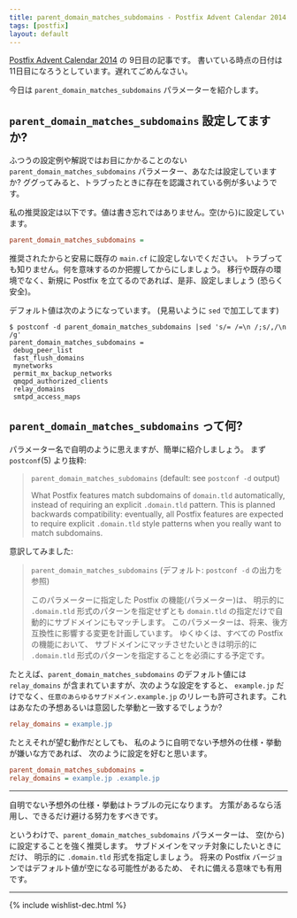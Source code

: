 ```yaml
---
title: parent_domain_matches_subdomains - Postfix Advent Calendar 2014
tags: [postfix]
layout: default
---
```


[Postfix Advent Calendar 2014](http://qiita.com/advent-calendar/2014/postfix) の 9日目の記事です。
書いている時点の日付は 11日目になろうとしています。遅れてごめんなさい。

今日は `parent_domain_matches_subdomains` パラメーターを紹介します。

## `parent_domain_matches_subdomains` 設定してますか?

ふつうの設定例や解説ではお目にかかることのない
`parent_domain_matches_subdomains` パラメーター、あなたは設定していますか?
ググってみると、トラブったときに存在を認識されている例が多いようです。

私の推奨設定は以下です。値は書き忘れではありません。空(から)に設定しています。

```cfg
parent_domain_matches_subdomains =
```

推奨されたからと安易に既存の `main.cf` に設定しないでください。
トラブっても知りません。何を意味するのか把握してからにしましょう。
移行や既存の環境でなく、新規に Postfix を立てるのであれば、是非、設定しましょう
(恐らく安全)。

デフォルト値は次のようになっています。
(見易いように `sed` で加工してます)

```console
$ postconf -d parent_domain_matches_subdomains |sed 's/= /=\n /;s/,/\n /g'
parent_domain_matches_subdomains =
 debug_peer_list
 fast_flush_domains
 mynetworks
 permit_mx_backup_networks
 qmqpd_authorized_clients
 relay_domains
 smtpd_access_maps
```

## `parent_domain_matches_subdomains` って何?

パラメーター名で自明のように思えますが、簡単に紹介しましょう。
まず `postconf`(5) より抜粋:

> `parent_domain_matches_subdomains` (default: see `postconf -d` output)
> 
> What Postfix features match subdomains of `domain.tld` automatically,
> instead of requiring an explicit `.domain.tld`
> pattern. This is planned backwards compatibility: eventually,
> all Postfix features are expected to require explicit
> `.domain.tld` style patterns when you really want to match
> subdomains.

意訳してみました:

> `parent_domain_matches_subdomains` (デフォルト: `postconf -d` の出力を参照)
> 
> このパラメーターに指定した Postfix の機能(パラメーター)は、
> 明示的に `.domain.tld` 形式のパターンを指定せずとも `domain.tld`
> の指定だけで自動的にサブドメインにもマッチします。
> このパラメーターは、将来、後方互換性に影響する変更を計画しています。
> ゆくゆくは、すべての Postfix の機能において、
> サブドメインにマッチさせたいときは明示的に `.domain.tld`
> 形式のパターンを指定することを必須にする予定です。

たとえば、`parent_domain_matches_subdomains` のデフォルト値には
`relay_domains` が含まれていますが、次のような設定をすると、
`example.jp` だけでなく、`任意のあらゆるサブドメイン.example.jp`
のリレーも許可されます。これはあなたの予想あるいは意図した挙動と一致するでしょうか?

```cfg
relay_domains = example.jp
```

たとえそれが望む動作だとしても、
私のように自明でない予想外の仕様・挙動が嫌いな方であれば、
次のように設定を好むと思います。

```cfg
parent_domain_matches_subdomains =
relay_domains = example.jp .example.jp
```

* * *

自明でない予想外の仕様・挙動はトラブルの元になります。
方策があるなら活用し、できるだけ避ける努力をすべきです。

というわけで、`parent_domain_matches_subdomains` パラメーターは、
空(から)に設定することを強く推奨します。
サブドメインをマッチ対象にしたいときにだけ、
明示的に `.domain.tld` 形式を指定しましょう。
将来の Postfix バージョンではデフォルト値が空になる可能性があるため、
それに備える意味でも有用です。

* * *

{% include wishlist-dec.html %}


